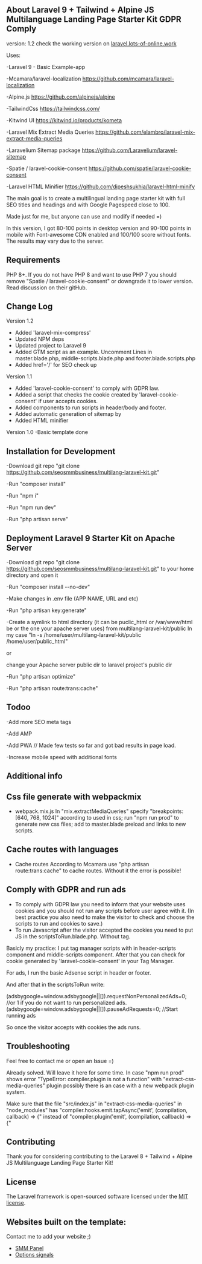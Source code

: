 ## About Laravel 9 + Tailwind + Alpine JS Multilanguage Landing Page Starter Kit GDPR Comply

version: 1.2
check the working version on [laravel.lots-of-online.work](https://laravel.lots-of-online.work/)

Uses:

-Laravel 9 - Basic Example-app
        
-Mcamara/laravel-localization https://github.com/mcamara/laravel-localization

-Alpine.js  https://github.com/alpinejs/alpine

-TailwindCss https://tailwindcss.com/

-Kitwind UI https://kitwind.io/products/kometa

-Laravel Mix Extract Media Queries https://github.com/elambro/laravel-mix-extract-media-queries

-Laravelium Sitemap package https://github.com/Laravelium/laravel-sitemap

-Spatie / laravel-cookie-consent https://github.com/spatie/laravel-cookie-consent

-Laravel HTML Minifier https://github.com/dipeshsukhia/laravel-html-minify



The main goal is to create a multilingual landing page starter kit with full SEO titles and headings and with Google Pagespeed close to 100.

Made just for me, but anyone can use and modify if needed =)

In this version, I got 80-100 points in desktop version and 90-100 points in mobile with Font-awesome CDN enabled and 100/100 score without fonts. The results may vary due to the server.

## Requirements

PHP 8+. If you do not have PHP 8 and want to use PHP 7 you should remove  "Spatie / laravel-cookie-consent" or downgrade it to lower version. Read discussion on their gitHub.  

## Change Log

Version 1.2
- Added 'laravel-mix-compress'
- Updated NPM deps
- Updated project to Laravel 9
- Added GTM script as an example. Uncomment Lines in master.blade.php, middle-scripts.blade.php and footer.blade.scripts.php
- Added href='/' for SEO check up

Version 1.1
- Added 'laravel-cookie-consent' to comply with GDPR law. 
- Added a script that checks the cookie created by 'laravel-cookie-consent' if user accepts cookies.
- Added components to run scripts in header/body and footer. 
- Added automatic generation of sitemap by 
- Added HTML minifier

Version 1.0
-Basic template done
## Installation for Development

-Download git repo "git clone https://github.com/seosmmbusiness/multilang-laravel-kit.git"

-Run "composer install"

-Run "npm i"

-Run "npm run dev"

-Run "php artisan serve"

## Deployment Laravel 9 Starter Kit on Apache Server

-Download git repo "git clone https://github.com/seosmmbusiness/multilang-laravel-kit.git" to your home directory and open it

-Run "composer install --no-dev"

-Make changes in .env file (APP NAME, URL and etc)

-Run "php artisan key:generate"

-Create a symlink to html directory (it can be puclic_html or  /var/www/html be or the one your apache server uses) from multilang-laravel-kit/public 
In my case "ln -s /home/user/multilang-laravel-kit/public /home/user/public_html"

or

change your Apache server public dir to laravel project's public dir

-Run "php artisan optimize"

-Run "php artisan route:trans:cache"

## Todoo

-Add more SEO meta tags 

-Add AMP 

-Add PWA       // Made few tests so far and got bad results in page load.

-Increase mobile speed with additional fonts

## Additional info

## Css file generate with webpackmix
- webpack.mix.js
In "mix.extractMediaQueries" specify "breakpoints: [640, 768, 1024]" according to used in css;
run "npm run prod" to generate new css files;
add to master.blade preload and links to new scripts.
## Cache routes with languages
- Cache routes
According to Mcamara use "php artisan route:trans:cache" to cache routes. Without it the error is possible!

## Comply with GDPR and run ads

- To comply with GDPR law you need to inform that your website uses cookies and you should not run any scripts before user agree with it. (In best practice you also need to make the visitor to check and choose the scripts to run and cookies to save.)
- To run Javascript after the visitor accepted the cookies you need to put JS in the scriptsToRun.blade.php. Without <scripts> tag.

Basicly my practice: I put tag manager scripts with <script></script> in header-scripts component and middle-scripts component. After that you can check for cookie generated by 'laravel-cookie-consent' in your Tag Manager.

For ads, I run the basic Adsense script in header or footer.
        <script async src="https://pagead2.googlesyndication.com/pagead/js/adsbygoogle.js">
        <script>
        (adsbygoogle=window.adsbygoogle||[]).pauseAdRequests=1;   //Pauses the ads until get the agreement
        (adsbygoogle=window.adsbygoogle||[]).push({google_ad_client: "ca-pub-XXXXXX", enable_page_level_ads: true});
        </script>

And after that in the scriptsToRun write: 

(adsbygoogle=window.adsbygoogle||[]).requestNonPersonalizedAds=0;    //or 1 if you do not want to run personalized ads.
(adsbygoogle=window.adsbygoogle||[]).pauseAdRequests=0;             //Start running ads

So once the visitor accepts with cookies the ads runs.

## Troubleshooting
Feel free to contact me or open an Issue =)


Already solved. Will leave it here for some time.
In case "npm run prod" shows error "TypeError: compiler.plugin is not a function" with "extract-css-media-queries" plugin possibly there is an case with a new webpack plugin system. 

Make sure that the file "src/index.js" in "extract-css-media-queries" in "node_modules" has "compiler.hooks.emit.tapAsync('emit', (compilation, callback) => {" instead of "compiler.plugin('emit', (compilation, callback) => {"

## Contributing

Thank you for considering contributing to the Laravel 8 + Tailwind + Alpine JS Multilanguage Landing Page Starter Kit!

## License

The Laravel framework is open-sourced software licensed under the [MIT license](https://opensource.org/licenses/MIT).
            
## Websites built on the template:
Contact me to add your website ;)
            
- [SMM Panel](https://smm.work/en)
- [Options signals](https://options-signals.com/en)

